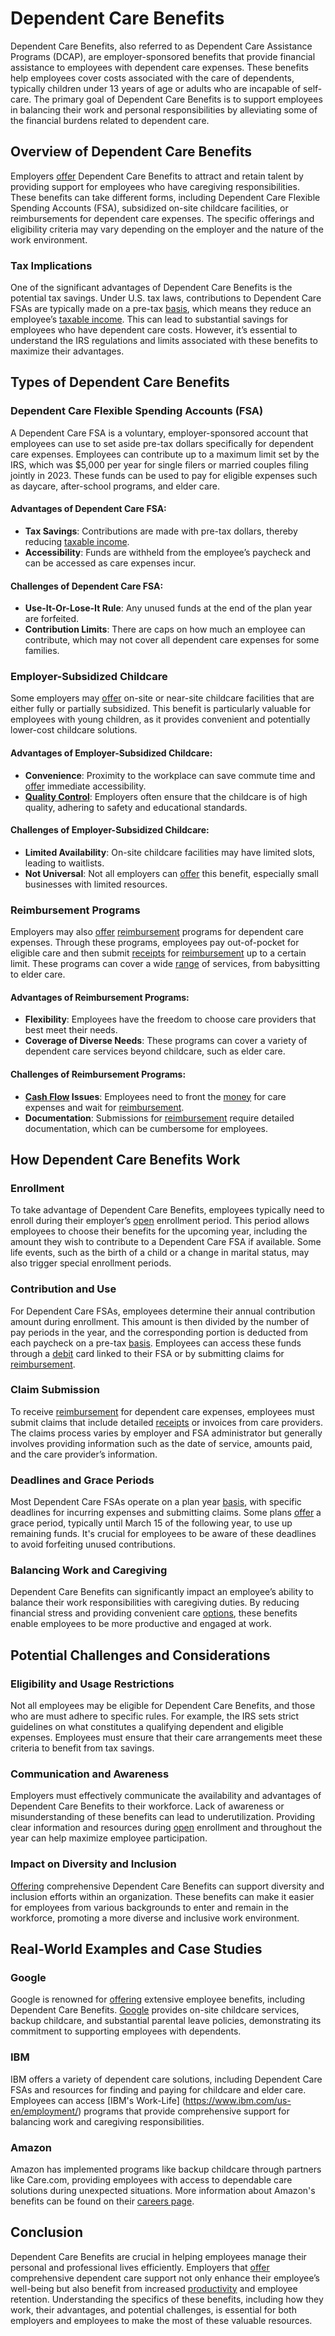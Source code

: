 # Dependent Care Benefits

Dependent Care Benefits, also referred to as Dependent Care Assistance Programs (DCAP), are employer-sponsored benefits that provide financial assistance to employees with dependent care expenses. These benefits help employees cover costs associated with the care of dependents, typically children under 13 years of age or adults who are incapable of self-care. The primary goal of Dependent Care Benefits is to support employees in balancing their work and personal responsibilities by alleviating some of the financial burdens related to dependent care.

## Overview of Dependent Care Benefits

Employers [offer](../o/offer.md) Dependent Care Benefits to attract and retain talent by providing support for employees who have caregiving responsibilities. These benefits can take different forms, including Dependent Care Flexible Spending Accounts (FSA), subsidized on-site childcare facilities, or reimbursements for dependent care expenses. The specific offerings and eligibility criteria may vary depending on the employer and the nature of the work environment.

### Tax Implications

One of the significant advantages of Dependent Care Benefits is the potential tax savings. Under U.S. tax laws, contributions to Dependent Care FSAs are typically made on a pre-tax [basis](../b/basis.md), which means they reduce an employee’s [taxable income](../t/taxable_income.md). This can lead to substantial savings for employees who have dependent care costs. However, it’s essential to understand the IRS regulations and limits associated with these benefits to maximize their advantages.

## Types of Dependent Care Benefits

### Dependent Care Flexible Spending Accounts (FSA)

A Dependent Care FSA is a voluntary, employer-sponsored account that employees can use to set aside pre-tax dollars specifically for dependent care expenses. Employees can contribute up to a maximum limit set by the IRS, which was $5,000 per year for single filers or married couples filing jointly in 2023. These funds can be used to pay for eligible expenses such as daycare, after-school programs, and elder care.

#### Advantages of Dependent Care FSA:

- **Tax Savings**: Contributions are made with pre-tax dollars, thereby reducing [taxable income](../t/taxable_income.md).
- **Accessibility**: Funds are withheld from the employee’s paycheck and can be accessed as care expenses incur.

#### Challenges of Dependent Care FSA:

- **Use-It-Or-Lose-It Rule**: Any unused funds at the end of the plan year are forfeited.
- **Contribution Limits**: There are caps on how much an employee can contribute, which may not cover all dependent care expenses for some families.

### Employer-Subsidized Childcare

Some employers may [offer](../o/offer.md) on-site or near-site childcare facilities that are either fully or partially subsidized. This benefit is particularly valuable for employees with young children, as it provides convenient and potentially lower-cost childcare solutions.

#### Advantages of Employer-Subsidized Childcare:

- **Convenience**: Proximity to the workplace can save commute time and [offer](../o/offer.md) immediate accessibility.
- **[Quality Control](../q/quality_control.md)**: Employers often ensure that the childcare is of high quality, adhering to safety and educational standards.

#### Challenges of Employer-Subsidized Childcare:

- **Limited Availability**: On-site childcare facilities may have limited slots, leading to waitlists.
- **Not Universal**: Not all employers can [offer](../o/offer.md) this benefit, especially small businesses with limited resources.

### Reimbursement Programs

Employers may also [offer](../o/offer.md) [reimbursement](../r/reimbursement.md) programs for dependent care expenses. Through these programs, employees pay out-of-pocket for eligible care and then submit [receipts](../r/receipt.md) for [reimbursement](../r/reimbursement.md) up to a certain limit. These programs can cover a wide [range](../r/range.md) of services, from babysitting to elder care.

#### Advantages of Reimbursement Programs:

- **Flexibility**: Employees have the freedom to choose care providers that best meet their needs.
- **Coverage of Diverse Needs**: These programs can cover a variety of dependent care services beyond childcare, such as elder care.

#### Challenges of Reimbursement Programs:

- **[Cash Flow](../c/cash_flow.md) Issues**: Employees need to front the [money](../m/money.md) for care expenses and wait for [reimbursement](../r/reimbursement.md).
- **Documentation**: Submissions for [reimbursement](../r/reimbursement.md) require detailed documentation, which can be cumbersome for employees.

## How Dependent Care Benefits Work

### Enrollment

To take advantage of Dependent Care Benefits, employees typically need to enroll during their employer’s [open](../o/open.md) enrollment period. This period allows employees to choose their benefits for the upcoming year, including the amount they wish to contribute to a Dependent Care FSA if available. Some life events, such as the birth of a child or a change in marital status, may also trigger special enrollment periods.

### Contribution and Use

For Dependent Care FSAs, employees determine their annual contribution amount during enrollment. This amount is then divided by the number of pay periods in the year, and the corresponding portion is deducted from each paycheck on a pre-tax [basis](../b/basis.md). Employees can access these funds through a [debit](../d/debit.md) card linked to their FSA or by submitting claims for [reimbursement](../r/reimbursement.md).

### Claim Submission

To receive [reimbursement](../r/reimbursement.md) for dependent care expenses, employees must submit claims that include detailed [receipts](../r/receipt.md) or invoices from care providers. The claims process varies by employer and FSA administrator but generally involves providing information such as the date of service, amounts paid, and the care provider’s information. 

### Deadlines and Grace Periods

Most Dependent Care FSAs operate on a plan year [basis](../b/basis.md), with specific deadlines for incurring expenses and submitting claims. Some plans [offer](../o/offer.md) a grace period, typically until March 15 of the following year, to use up remaining funds. It's crucial for employees to be aware of these deadlines to avoid forfeiting unused contributions.

### Balancing Work and Caregiving

Dependent Care Benefits can significantly impact an employee’s ability to balance their work responsibilities with caregiving duties. By reducing financial stress and providing convenient care [options](../o/options.md), these benefits enable employees to be more productive and engaged at work. 

## Potential Challenges and Considerations

### Eligibility and Usage Restrictions

Not all employees may be eligible for Dependent Care Benefits, and those who are must adhere to specific rules. For example, the IRS sets strict guidelines on what constitutes a qualifying dependent and eligible expenses. Employees must ensure that their care arrangements meet these criteria to benefit from tax savings.

### Communication and Awareness

Employers must effectively communicate the availability and advantages of Dependent Care Benefits to their workforce. Lack of awareness or misunderstanding of these benefits can lead to underutilization. Providing clear information and resources during [open](../o/open.md) enrollment and throughout the year can help maximize employee participation.

### Impact on Diversity and Inclusion

[Offering](../o/offering.md) comprehensive Dependent Care Benefits can support diversity and inclusion efforts within an organization. These benefits can make it easier for employees from various backgrounds to enter and remain in the workforce, promoting a more diverse and inclusive work environment.

## Real-World Examples and Case Studies

### Google

Google is renowned for [offering](../o/offering.md) extensive employee benefits, including Dependent Care Benefits. [Google](https://careers.google.com/) provides on-site childcare services, backup childcare, and substantial parental leave policies, demonstrating its commitment to supporting employees with dependents.

### IBM

IBM offers a variety of dependent care solutions, including Dependent Care FSAs and resources for finding and paying for childcare and elder care. Employees can access [IBM's Work-Life] (https://www.ibm.com/us-en/employment/) programs that provide comprehensive support for balancing work and caregiving responsibilities.

### Amazon

Amazon has implemented programs like backup childcare through partners like Care.com, providing employees with access to dependable care solutions during unexpected situations. More information about Amazon's benefits can be found on their [careers page](https://www.amazon.jobs/).

## Conclusion

Dependent Care Benefits are crucial in helping employees manage their personal and professional lives efficiently. Employers that [offer](../o/offer.md) comprehensive dependent care support not only enhance their employee’s well-being but also benefit from increased [productivity](../p/productivity.md) and employee retention. Understanding the specifics of these benefits, including how they work, their advantages, and potential challenges, is essential for both employers and employees to make the most of these valuable resources.